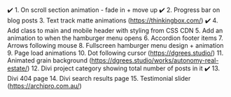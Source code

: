 ✔️ 1. On scroll section animation - fade in + move up
✔️ 2. Progress bar on blog posts
3. Text track matte animations (https://thinkingbox.com/)
✔️ 4. Add class to main and mobile header with styling from CSS CDN
5. Add an animation to when the hamburger menu opens
6. Accordion footer items
7. Arrows following mouse
8. Fullscreen hamburger menu design + animation
9. Page load animations
10. Dot following cursor (https://dgrees.studio/)
11. Animated grain background (https://dgrees.studio/works/autonomy-real-estate/)
12. Divi project category showing total number of posts in it
✔️ 13. Divi 404 page
14. Divi search results page
15. Testimonial slider (https://archipro.com.au/)